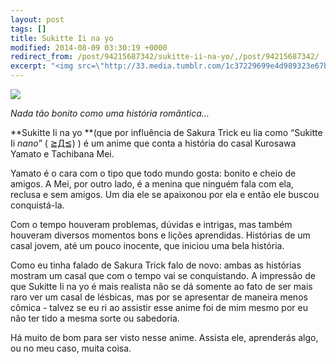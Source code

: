 ```yaml
---
layout: post
tags: []
title: Sukitte Ii na yo
modified: 2014-08-09 03:30:19 +0000
redirect_from: /post/94215687342/sukitte-ii-na-yo/,/post/94215687342/
excerpt: "<img src=\"http://33.media.tumblr.com/1c37229699e4d989323e67bea4a8e539/tumblr_inline_n9wfdgVYpM1qju32f.jpg\">"
---
```


![](http://33.media.tumblr.com/1c37229699e4d989323e67bea4a8e539/tumblr_inline_n9wfdgVYpM1qju32f.jpg)

*Nada tão bonito como uma história romântica…*

**Sukitte Ii na yo **(que por influência de Sakura Trick eu lia como
“Sukitte Ii *nano*” ( ≧Д≦) ) é um anime que conta a história do casal
Kurosawa Yamato e Tachibana Mei.

Yamato é o cara com o tipo que todo mundo gosta: bonito e cheio de
amigos. A Mei, por outro lado, é a menina que ninguém fala com ela,
reclusa e sem amigos. Um dia ele se apaixonou por ela e então ele buscou
conquistá-la.

Com o tempo houveram problemas, dúvidas e intrigas, mas também houveram
diversos momentos bons e lições aprendidas. Histórias de um casal jovem,
até um pouco inocente, que iniciou uma bela história.

Como eu tinha falado de Sakura Trick falo de novo: ambas as histórias
mostram um casal que com o tempo vai se conquistando. A impressão de que
Sukitte Ii na yo é mais realista não se dá somente ao fato de ser mais
raro ver um casal de lésbicas, mas por se apresentar de maneira menos
cômica - talvez se eu ri ao assistir esse anime foi de mim mesmo por eu
não ter tido a mesma sorte ou sabedoria.

Há muito de bom para ser visto nesse anime. Assista ele, aprenderás
algo, ou no meu caso, muita coisa.

